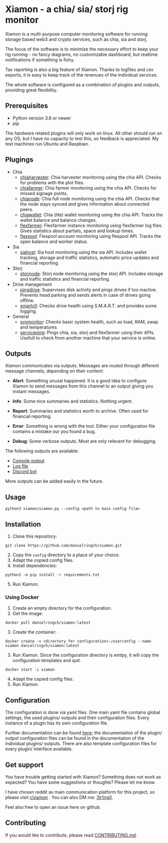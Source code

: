 # Xiamon - a chia/ sia/ storj rig monitor

Xiamon is a multi-purpose computer monitoring software for running storage based web3 and crypto services, such as chia, sia and storj.

The focus of the software is to minimize the necessary effort to keep your rig running - no fancy diagrams, no customizable dashboard, but realtime notifications if something is fishy. 

Tax reporting is also a big feature of Xiamon. Thanks to logfiles and csv exports, it is easy to keep track of the revenues of the individual services.

The whole software is configured as a combination of plugins and outputs, providing great flexibility.

## **Prerequisites**

- Python version 3.8 or newer
- pip

The hardware related plugins will only work on linux. All other should run on any OS, but I have no capacity to test this, so feedback is appreciated. My test machines run Ubuntu and Raspbian.

## **Plugings**

- Chia
  - [chiaharvester](docu/plugin/chiaharvester.md): Chia harvester monitoring using the chia API. Checks for problems with the plot files.
  - [chiafarmer](docu/plugin/chiafarmer.md): Chia farmer monitoring using the chia API. Checks for missed signage points.
  - [chianode](docu/plugin/chianode.md): Chia full node monitoring using the chia API. Checks that the node stays synced and gives information about connected peers.
  - [chiawallet](docu/plugin/chiawallet.md): Chia (lite) wallet monitoring using the chia API. Tracks the wallet balance and balance changes.
  - [flexfarmer](docu/plugin/flexfarmer.md): Flexfarmer instance monitoring using flexfarmer log files. Gives statistics about partials, space and lookup times.
  - [flexpool](docu/plugin/flexpool.md): Flexpool account monitoring using flexpool API. Tracks the open balance and worker status.
- Sia
  - [siahost](docu/plugin/siahost.md): Sia host monitoring using the sia API. Includes wallet tracking, storage and traffic statistics, automatic price updates and financial reporting.
- Storj
  - [storjnode](docu/plugin/storjnode.md): Storj node monitoring using the storj API. Includes storage and traffic statistics and financial reporting.
- Drive management
  - [pingdrive](docu/plugin/pingdrive.md): Supervises disk activity and pings drives if too inactive. Prevents head parking and sends alerts in case of drives going offline.
  - [smartctl](docu/plugin/smartctl.md): Checks drive health using S.M.A.R.T. and provides some logging.
- General
  - [sysmonitor](docu/plugin/sysmonitor.md): Checks basic system health, such as load, RAM, swap and temperatures
  - [serviceping](docu/plugin/serviceping.md): Pings chia, sia, storj and flexfarmer using their APIs. Usefull to check from another machine that your service is online.

## **Outputs**

Xiamon communicates via outputs. Messages are routed through different message channels, depending on their content:

- **Alert**: Something unusal happened. It is a good idea to configure Xiamon to send messages from this channel to an output giving you instant messages.

- **Info**: Some nice summaries and statistics. Nothing urgent.

- **Report**: Summaries and statistics worth to archive. Often used for financial reporting.

- **Error**: Something is wrong with the tool. Either your configuration file contains a mistake our you found a bug.

- **Debug**: Some verbose outputs. Most are only relevant for debugging.

The following outputs are available:

- [Console output](docu/interface/stdout.md)
- [Log file](docu/interface/logfile.md)
- [Discord  bot](docu/interface/discordbot.md)

More outputs can be added easily in the future.

## **Usage**

```
python3 xiamon/xiamon.py --config <path to main config file> 
```

## **Installation**

1. Clone this repository: 
```
git clone https://github.com/danielringch/xiamon.git
```
2. Copy the `config` directory to a place of your choice.
3. Adapt the copied config files.
4. Install dependencies:
```
python3 -m pip install -r requirements.txt
```
5. Run Xiamon.

### **Using Docker**

1. Create an empty directory for the configuration.
2. Get the image:
```
docker pull danielringch/xiamon:latest
```
3. Create the container:
```
docker create -v <directory for configuration>:/userconfig --name xiamon danielringch/xiamon:latest
``` 
3. Run Xiamon. Since the configuration directory is emtpy, it will copy the configuration templates and quit.
```
docker start -i xiamon
```
4. Adapt the copied config files.
5. Run Xiamon.

## **Configuration**

The configuration is done via yaml files. One main yaml file contains global settings, the used plugins/ outputs and their configuration files. Every instance of a plugin has its own configuration file.

Further documentation can be found [here](docu/main_config.md); the documentation of the plugin/ output configuration files can be found in the documentation of the individual plugins/ outputs. There are also template configuration files for every plugin/ interface available.

## **Get support**

You have trouble getting started with Xiamon? Something does not work as expected? You have some suggestions or thoughts? Please let me know.

I have chosen reddit as main communication platform for this project, so please visit [r/xiamon](https://www.reddit.com/r/xiamon/) . You can also DM me: [3lr1ng0](https://www.reddit.com/user/3lr1ng0).

Feel also free to open an issue here on github.

## **Contributing**

If you would like to contribute, please read [CONTRIBUTING.md](CONTRIBUTING.md).
